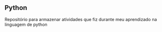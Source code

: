 ## Python
  
  Repositório para armazenar atividades que fiz durante meu aprendizado na linguagem de python

  
